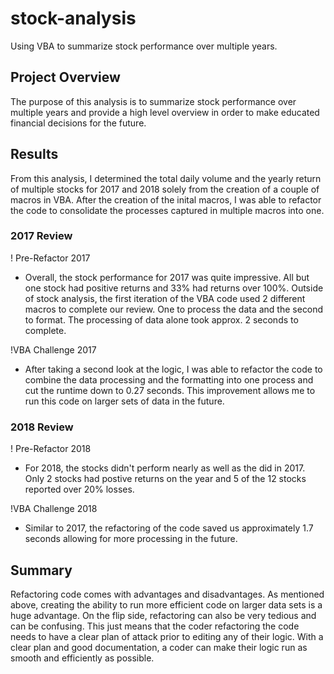 # stock-analysis
Using VBA to summarize stock performance over multiple years.

## Project Overview
The purpose of this analysis is to summarize stock performance over multiple years and provide a high level overview in order to make educated financial decisions for the future. 

## Results
From this analysis, I determined the total daily volume and the yearly return of multiple stocks for 2017 and 2018 solely from the creation of a couple of macros in VBA. After the creation of the inital macros, I was able to refactor the code to consolidate the processes captured in multiple macros into one.

### 2017 Review
! Pre-Refactor 2017

- Overall, the stock performance for 2017 was quite impressive. All but one stock had positive returns and 33% had returns over 100%.  Outside of stock analysis, the first iteration of the VBA code used 2 different macros to complete our review.  One to process the data and the second to format.  The processing of data alone took approx. 2 seconds to complete.

!VBA Challenge 2017

- After taking a second look at the logic, I was able to refactor the code to combine the data processing and the formatting into one process and cut the runtime down to 0.27 seconds.  This improvement allows me to run this code on larger sets of data in the future.

### 2018 Review
! Pre-Refactor 2018

- For 2018, the stocks didn't perform nearly as well as the did in 2017.  Only 2 stocks had postive returns on the year and 5 of the 12 stocks reported over 20% losses.

!VBA Challenge 2018

- Similar to 2017, the refactoring of the code saved us approximately 1.7 seconds allowing for more processing in the future.

## Summary
Refactoring code comes with advantages and disadvantages.  As mentioned above, creating the ability to run more efficient code on larger data sets is a huge advantage.  On the flip side, refactoring can also be very tedious and can be confusing. This just means that the coder refactoring the code needs to have a clear plan of attack prior to editing any of their logic. With a clear plan and good documentation, a coder can make their logic run as smooth and efficiently as possible.

